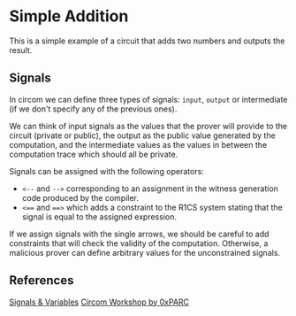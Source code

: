 # Simple Addition

This is a simple example of a circuit that adds two numbers and outputs the result.

## Signals

In circom we can define three types of signals: `input`, `output` or intermediate (if we don't specify any of the previous ones).

We can think of input signals as the values that the prover will provide to the circuit (private or public), the output as the public value generated by the computation, and the intermediate values as the values in between the computation trace which should all be private.

Signals can be assigned with the following operators:

- `<--` and `-->` corresponding to an assignment in the witness generation code produced by the compiler.
- `<==` and `==>` which adds a constraint to the R1CS system stating that the signal is equal to the assigned expression.

If we assign signals with the single arrows, we should be careful to add constraints that will check the validity of the computation. Otherwise, a malicious prover can define arbitrary values for the unconstrained signals.

## References

[Signals & Variables](https://docs.circom.io/circom-language/signals/)
[Circom Workshop by 0xPARC](https://learn.0xparc.org/materials/circom/learning-group-1/circom-1)

